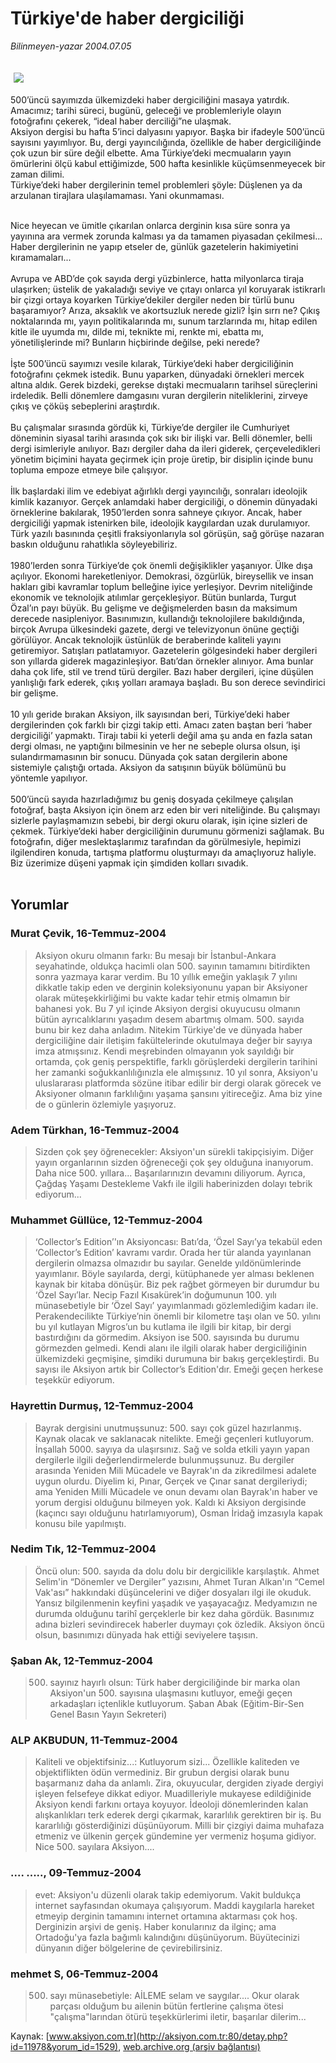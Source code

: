 # Türkiye'de haber dergiciliği

*Bilinmeyen-yazar 2004.07.05*

<div bgcolor="#FFFEF6">
 <font>
  <img border="0" height="1" src="/web/20060103203228im_/http://aksiyon.com.tr/images/blank.gif"/>
 </font>
 <font class="content">
  <p>
   <img border="0" hspace="5" src="http://web.archive.org/web/20060103203228im_/http://www.aksiyon.com.tr/resim/500/48.jpg" vspace="5"/>
  </p>
 </font>
 <font class="content">
  500’üncü sayımızda ülkemizdeki haber dergiciliğini masaya yatırdık. Amacımız; tarihi süreci, bugünü, geleceği ve problemleriyle olayın fotoğrafını çekerek, “ideal haber derciliği”ne ulaşmak.
  <br>
   Aksiyon dergisi bu hafta 5’inci dalyasını yapıyor. Başka bir ifadeyle 500’üncü sayısını yayımlıyor. Bu, dergi yayıncılığında, özellikle de haber dergiciliğinde çok uzun bir süre değil elbette. Ama Türkiye’deki mecmuaların yayın ömürlerini ölçü kabul ettiğimizde, 500 hafta kesinlikle küçümsenmeyecek bir zaman dilimi.
   <br>
    Türkiye’deki haber dergilerinin temel problemleri şöyle: Düşlenen ya da arzulanan tirajlara ulaşılamaması. Yani okunmaması.
   </br>
  </br>
 </font>
 <p>
  <font class="content">
   Nice heyecan ve ümitle çıkarılan onlarca derginin kısa süre sonra ya yayınına ara vermek zorunda kalması ya da tamamen piyasadan çekilmesi... Haber dergilerinin ne yapıp etseler de, günlük gazetelerin hakimiyetini kıramamaları...
   <br/>
   <br/>
   Avrupa ve ABD’de çok sayıda dergi yüzbinlerce, hatta milyonlarca tiraja ulaşırken; üstelik de yakaladığı seviye ve çıtayı onlarca yıl koruyarak istikrarlı bir çizgi ortaya koyarken Türkiye’dekiler dergiler neden bir türlü bunu başaramıyor? Arıza, aksaklık ve akortsuzluk nerede gizli? İşin sırrı ne? Çıkış noktalarında mı, yayın politikalarında mı, sunum tarzlarında mı, hitap edilen kitle ile uyumda mı, dilde mi, teknikte mi, renkte mi, ebatta mı, yönetilişlerinde mi? Bunların hiçbirinde değilse, peki nerede?
   <br/>
   <br/>
   İşte 500’üncü sayımızı vesile kılarak, Türkiye’deki haber dergiciliğinin fotoğrafını çekmek istedik. Bunu yaparken, dünyadaki örnekleri mercek altına aldık. Gerek bizdeki, gerekse dıştaki mecmuaların tarihsel süreçlerini irdeledik. Belli dönemlere damgasını vuran dergilerin niteliklerini, zirveye çıkış ve çöküş sebeplerini araştırdık.
   <br/>
   <br/>
   Bu çalışmalar sırasında gördük ki, Türkiye’de dergiler ile Cumhuriyet döneminin siyasal tarihi arasında çok sıkı bir ilişki var. Belli dönemler, belli dergi isimleriyle anılıyor. Bazı dergiler daha da ileri giderek, çerçeveledikleri yönetim biçimini hayata geçirmek için proje üretip, bir disiplin içinde bunu topluma empoze etmeye bile çalışıyor.
   <br/>
   <br/>
   İlk başlardaki ilim ve edebiyat ağırlıklı dergi yayıncılığı, sonraları ideolojik kimlik kazanıyor. Gerçek anlamdaki haber dergiciliği, o dönemin dünyadaki örneklerine bakılarak, 1950’lerden sonra sahneye çıkıyor. Ancak, haber dergiciliği yapmak istenirken bile, ideolojik kaygılardan uzak durulamıyor. Türk yazılı basınında çeşitli fraksiyonlarıyla sol görüşün, sağ görüşe nazaran baskın olduğunu rahatlıkla söyleyebiliriz.
   <br/>
   <br/>
   1980’lerden sonra Türkiye’de çok önemli değişiklikler yaşanıyor. Ülke dışa açılıyor. Ekonomi hareketleniyor. Demokrasi, özgürlük, bireysellik ve insan hakları gibi kavramlar toplum belleğine iyice yerleşiyor. Devrim niteliğinde ekonomik ve teknolojik atılımlar gerçekleşiyor. Bütün bunlarda, Turgut Özal’ın payı büyük. Bu gelişme ve değişmelerden basın da maksimum derecede nasipleniyor. Basınımızın, kullandığı teknolojilere bakıldığında, birçok Avrupa ülkesindeki gazete, dergi ve televizyonun önüne geçtiği görülüyor. Ancak teknolojik üstünlük de beraberinde kaliteli yayını getiremiyor. Satışları patlatamıyor. Gazetelerin gölgesindeki haber dergileri son yıllarda giderek magazinleşiyor. Batı’dan örnekler alınıyor. Ama bunlar daha çok life, stil ve trend türü dergiler. Bazı haber dergileri, içine düşülen yanlışlığı fark ederek, çıkış yolları aramaya başladı. Bu son derece sevindirici bir gelişme.
   <br/>
   <br/>
   10 yılı geride bırakan Aksiyon, ilk sayısından beri, Türkiye’deki haber dergilerinden çok farklı bir çizgi takip etti. Amacı zaten baştan beri ‘haber dergiciliği’ yapmaktı. Tirajı tabii ki yeterli değil ama şu anda en fazla satan dergi olması, ne yaptığını bilmesinin ve her ne sebeple olursa olsun, işi sulandırmamasının bir sonucu. Dünyada çok satan dergilerin abone sistemiyle çalıştığı ortada. Aksiyon da satışının büyük bölümünü bu yöntemle yapılıyor.
   <br/>
   <br/>
   500’üncü sayıda hazırladığımız bu geniş dosyada çekilmeye çalışılan fotoğraf, başta Aksiyon için önem arz eden bir veri niteliğinde. Bu çalışmayı sizlerle paylaşmamızın sebebi, bir dergi okuru olarak, işin içine sizleri de çekmek. Türkiye’deki haber dergiciliğinin durumunu görmenizi sağlamak. Bu fotoğrafın, diğer meslektaşlarımız tarafından da görülmesiyle, hepimizi ilgilendiren konuda, tartışma platformu oluşturmayı da amaçlıyoruz haliyle. Biz üzerimize düşeni yapmak için şimdiden kolları sıvadık.
   <br/>
  </font>
  <br/>
  <!---- YAZI SONU ----------->
 </p>
</div>


## Yorumlar

### Murat Çevik, 16-Temmuz-2004
> Aksiyon okuru olmanın farkı: 
> Bu mesajı bir İstanbul-Ankara seyahatinde, oldukça hacimli olan 500. sayının tamamını bitirdikten sonra yazmaya karar verdim. Bu 10 yıllık emeğin yaklaşık 7 yılını dikkatle takip eden ve derginin koleksiyonunu yapan bir Aksiyoner olarak müteşekkirliğimi bu vakte kadar tehir etmiş olmamın bir bahanesi yok. Bu 7 yıl içinde Aksiyon dergisi okuyucusu olmanın bütün ayrıcalıklarını yaşadım desem abartmış olmam. 500. sayıda bunu bir kez daha anladım. Nitekim Türkiye'de ve dünyada haber dergiciliğine dair iletişim fakültelerinde okutulmaya değer bir sayıya imza atmışsınız. Kendi meşrebinden olmayanın yok sayıldığı bir ortamda, çok geniş perspektifle, farklı görüşlerdeki dergilerin tarihini her zamanki soğukkanlılığınızla ele almışsınız. 10 yıl sonra, Aksiyon'u uluslararası platformda sözüne itibar edilir bir dergi olarak görecek ve Aksiyoner olmanın farklılığını yaşama şansını yitireceğiz. Ama biz yine de o günlerin özlemiyle yaşıyoruz.

### Adem Türkhan, 16-Temmuz-2004
> Sizden çok şey öğrenecekler: 
> Aksiyon'un  sürekli takipçisiyim. Diğer yayın organlarının sizden öğreneceği çok şey olduğuna inanıyorum. Daha nice 500. yıllara... Başarılarınızın devamını diliyorum. Ayrıca, Çağdaş Yaşamı Destekleme Vakfı ile ilgili haberinizden dolayı tebrik ediyorum...

### Muhammet Güllüce, 12-Temmuz-2004
> ‘Collector’s Edition’'ın Aksiyoncası: 
> Batı’da, ‘Özel Sayı’ya tekabül eden ‘Collector’s Edition’ kavramı vardır. Orada her tür alanda yayınlanan dergilerin olmazsa olmazıdır bu sayılar. Genelde yıldönümlerinde yayımlanır. Böyle sayılarda, dergi, kütüphanede yer alması beklenen kaynak bir kitaba dönüşür. Biz pek rağbet görmeyen bir durumdur bu ‘Özel Sayı’lar. Necip Fazıl Kısakürek’in doğumunun 100. yılı münasebetiyle bir ‘Özel Sayı’ yayımlanmadı gözlemlediğim kadarı ile. Perakendecilikte Türkiye’nin önemli bir kilometre taşı olan ve 50. yılını bu yıl kutlayan Migros’un bu kutlama ile ilgili bir kitap, bir dergi bastırdığını da görmedim. Aksiyon ise 500. sayısında bu durumu görmezden gelmedi. Kendi alanı ile ilgili olarak haber dergiciliğinin ülkemizdeki geçmişine, şimdiki durumuna bir bakış gerçekleştirdi. Bu sayısı ile Aksiyon artık bir Collector’s Edition'dır. Emeği geçen herkese teşekkür ediyorum.

### Hayrettin Durmuş, 12-Temmuz-2004
> Bayrak dergisini unutmuşsunuz: 
> 500. sayı çok güzel hazırlanmış. Kaynak olacak ve saklanacak nitelikte. Emeği geçenleri kutluyorum. İnşallah 5000. sayıya da ulaşırsınız. Sağ ve solda etkili yayın yapan dergilerle ilgili değerlendirmelerde bulunmuşsunuz. Bu dergiler arasında Yeniden Mili Mücadele ve Bayrak'ın da zikredilmesi adalete uygun olurdu. Diyelim ki, Pınar, Gerçek ve Çınar sanat dergileriydi; ama Yeniden Milli Mücadele ve onun devamı olan Bayrak'ın haber ve yorum dergisi olduğunu bilmeyen yok. Kaldı ki Aksiyon dergisinde (kaçıncı sayı olduğunu hatırlamıyorum), Osman İridağ imzasıyla kapak konusu bile yapılmıştı.

### Nedim Tık, 12-Temmuz-2004
> Öncü olun: 
> 500. sayıda da dolu dolu bir dergicilikle karşılaştık. Ahmet Selim'in “Dönemler ve Dergiler” yazısını, Ahmet Turan Alkan'ın “Cemel Vak'ası” hakkındaki düşüncelerini ve diğer dosyaları ilgi ile okuduk. Yansız bilgilenmenin keyfini yaşadık ve yaşayacağız. Medyamızın ne durumda olduğunu tarihî gerçeklerle bir kez daha gördük. Basınımız adına bizleri sevindirecek haberler duymayı çok özledik. Aksiyon öncü olsun, basınımızı  dünyada hak ettiği seviyelere taşısın.

### Şaban Ak, 12-Temmuz-2004
> 500. sayınız hayırlı olsun: 
> Türk haber dergiciliğinde bir marka olan Aksiyon'un 500. sayısına ulaşmasını kutluyor, emeği geçen arkadaşları içtenlikle kutluyorum.         Şaban Abak (Eğitim-Bir-Sen Genel Basın Yayın Sekreteri)

### ALP AKBUDUN, 11-Temmuz-2004
> Kaliteli ve objektifsiniz...: 
> Kutluyorum sizi... Özellikle kaliteden ve objektiflikten ödün vermediniz. Bir grubun dergisi olarak bunu başarmanız daha da anlamlı. Zira, okuyucular, dergiden ziyade dergiyi işleyen felsefeye dikkat ediyor. Muadilleriyle mukayese edildiğinide Aksiyon kendi farkını ortaya koyuyor. İdeoloji dönemlerinden kalan alışkanlıkları terk ederek dergi çıkarmak, kararlılık gerektiren bir iş. Bu kararlılığı gösterdiğinizi düşünüyorum. Milli bir çizgiyi daima muhafaza etmeniz ve ülkenin gerçek gündemine yer vermeniz hoşuma gidiyor. Nice 500. sayılara Aksiyon....

### .... ....., 09-Temmuz-2004
> evet: 
> Aksiyon'u düzenli olarak takip edemiyorum. Vakit buldukça internet sayfasından okumaya çalışıyorum. Maddi kaygılarla hareket etmeyip derginin tamamını internet ortamına aktarması çok hoş. Derginizin arşivi de geniş. Haber konularınız da ilginç; ama Ortadoğu'ya fazla bağımlı kalındığını düşünüyorum. Büyütecinizi dünyanın diğer bölgelerine de çevirebilirsiniz.

### mehmet S, 06-Temmuz-2004
> 500. sayı münasebetiyle: 
> AİLEME selam ve saygılar.... Okur olarak parçası olduğum bu ailenin bütün fertlerine çalışma ötesi "çalışma"larından ötürü teşekkürlerimi iletir, başarılar dilerim...

Kaynak: [www.aksiyon.com.tr](http://aksiyon.com.tr:80/detay.php?id=11978&yorum_id=1529), [web.archive.org (arşiv bağlantısı)](http://web.archive.org/web/20060103203228/http://aksiyon.com.tr:80/detay.php?id=11978&yorum_id=1529)
